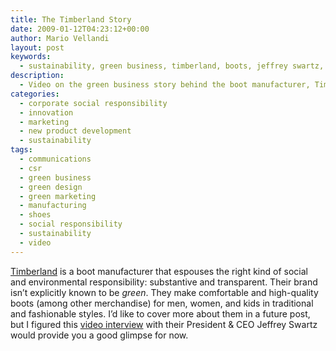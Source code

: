 ```yaml
---
title: The Timberland Story
date: 2009-01-12T04:23:12+00:00
author: Mario Vellandi
layout: post
keywords:
  - sustainability, green business, timberland, boots, jeffrey swartz, marketing, communications, csr, social responsibility
description:
  - Video on the green business story behind the boot manufacturer, Timberland. Includes an interview with CEO Jeffrey Swartz.
categories:
  - corporate social responsibility
  - innovation
  - marketing
  - new product development
  - sustainability
tags:
  - communications
  - csr
  - green business
  - green design
  - green marketing
  - manufacturing
  - shoes
  - social responsibility
  - sustainability
  - video
---
```

<a rel="nofollow" href="http://www.timberland.com">Timberland</a> is a boot manufacturer that espouses the right kind of social and environmental responsibility: substantive and transparent. Their brand isn&#8217;t explicitly known to be *green*. They make comfortable and high-quality boots (among other merchandise) for men, women, and kids in traditional and fashionable styles. I&#8217;d like to cover more about them in a future post, but I figured this [video interview](../the-timberland-story/) with their President & CEO Jeffrey Swartz would provide you a good glimpse for now.
